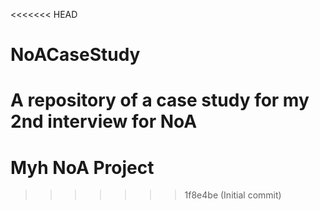 <<<<<<< HEAD
# NoACaseStudy
A repository of a case study for my 2nd interview for NoA
=======
# Myh NoA Project
>>>>>>> 1f8e4be (Initial commit)
